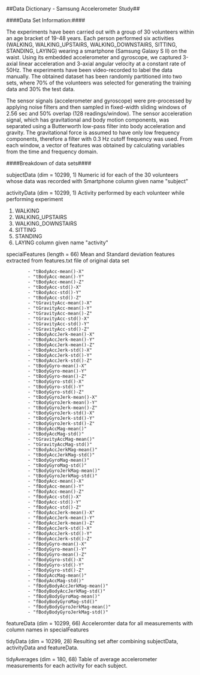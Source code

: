 ##Data Dictionary - Samsung Accelerometer Study##

####Data Set Information:####

The experiments have been carried out with a group of 30 volunteers
within an age bracket of 19-48 years. Each person performed six
activities (WALKING, WALKING_UPSTAIRS, WALKING_DOWNSTAIRS, SITTING,
STANDING, LAYING) wearing a smartphone (Samsung Galaxy S II) on the
waist. Using its embedded accelerometer and gyroscope, we captured
3-axial linear acceleration and 3-axial angular velocity at a constant
rate of 50Hz. The experiments have been video-recorded to label the data
manually. The obtained dataset has been randomly partitioned into two
sets, where 70% of the volunteers was selected for generating the
training data and 30% the test data.

The sensor signals (accelerometer and gyroscope) were pre-processed by
applying noise filters and then sampled in fixed-width sliding windows
of 2.56 sec and 50% overlap (128 readings/window). The sensor
acceleration signal, which has gravitational and body motion components,
was separated using a Butterworth low-pass filter into body acceleration
and gravity. The gravitational force is assumed to have only low
frequency components, therefore a filter with 0.3 Hz cutoff frequency
was used. From each window, a vector of features was obtained by
calculating variables from the time and frequency domain.


####Breakdown of data sets####

subjectData		(dim = 10299, 1)
Numeric id for each of the 30 volunteers whose data was recorded with Smartphone
column given name "subject"


activityData	(dim = 10299, 1)
Activity performed by each volunteer while performing experiment
1. WALKING
2. WALKING_UPSTAIRS
3. WALKING_DOWNSTAIRS
4. SITTING
5. STANDING
6. LAYING
column given name "activity"

specialFeatures		(length = 66)
Mean and Standard deviation features extracted from features.txt file of original data set

			- "tBodyAcc-mean()-X"
			- "tBodyAcc-mean()-Y"
			- "tBodyAcc-mean()-Z"
			- "tBodyAcc-std()-X"
			- "tBodyAcc-std()-Y"
			- "tBodyAcc-std()-Z"
			- "tGravityAcc-mean()-X"
			- "tGravityAcc-mean()-Y"
			- "tGravityAcc-mean()-Z"
			- "tGravityAcc-std()-X"
			- "tGravityAcc-std()-Y"
			- "tGravityAcc-std()-Z"
			- "tBodyAccJerk-mean()-X"
			- "tBodyAccJerk-mean()-Y"
			- "tBodyAccJerk-mean()-Z"
			- "tBodyAccJerk-std()-X"
			- "tBodyAccJerk-std()-Y"
			- "tBodyAccJerk-std()-Z"
			- "tBodyGyro-mean()-X"
			- "tBodyGyro-mean()-Y"
			- "tBodyGyro-mean()-Z"
			- "tBodyGyro-std()-X"
			- "tBodyGyro-std()-Y"
			- "tBodyGyro-std()-Z"
			- "tBodyGyroJerk-mean()-X"
			- "tBodyGyroJerk-mean()-Y"
			- "tBodyGyroJerk-mean()-Z"
			- "tBodyGyroJerk-std()-X"
			- "tBodyGyroJerk-std()-Y"
			- "tBodyGyroJerk-std()-Z"
			- "tBodyAccMag-mean()"
			- "tBodyAccMag-std()"
			- "tGravityAccMag-mean()"
			- "tGravityAccMag-std()"
			- "tBodyAccJerkMag-mean()"
			- "tBodyAccJerkMag-std()"
			- "tBodyGyroMag-mean()"
			- "tBodyGyroMag-std()"
			- "tBodyGyroJerkMag-mean()"
			- "tBodyGyroJerkMag-std()"
			- "fBodyAcc-mean()-X"
			- "fBodyAcc-mean()-Y"
			- "fBodyAcc-mean()-Z"
			- "fBodyAcc-std()-X"
			- "fBodyAcc-std()-Y"
			- "fBodyAcc-std()-Z"
			- "fBodyAccJerk-mean()-X"
			- "fBodyAccJerk-mean()-Y"
			- "fBodyAccJerk-mean()-Z"
			- "fBodyAccJerk-std()-X"
			- "fBodyAccJerk-std()-Y"
			- "fBodyAccJerk-std()-Z"
			- "fBodyGyro-mean()-X"
			- "fBodyGyro-mean()-Y"
			- "fBodyGyro-mean()-Z"
			- "fBodyGyro-std()-X"
			- "fBodyGyro-std()-Y"
			- "fBodyGyro-std()-Z"
			- "fBodyAccMag-mean()"
			- "fBodyAccMag-std()"
			- "fBodyBodyAccJerkMag-mean()"
			- "fBodyBodyAccJerkMag-std()"
			- "fBodyBodyGyroMag-mean()"
			- "fBodyBodyGyroMag-std()"
			- "fBodyBodyGyroJerkMag-mean()"
			- "fBodyBodyGyroJerkMag-std()"	
			
			
featureData			(dim = 10299, 66)
Acceleromter data for all measurements with column names in specialFeatures


tidyData			(dim = 10299, 28)
Resulting set after combining subjectData, activityData and featureData.


tidyAverages	(dim = 180, 68)
Table of average accelerometer measurements for each activity for each subject.